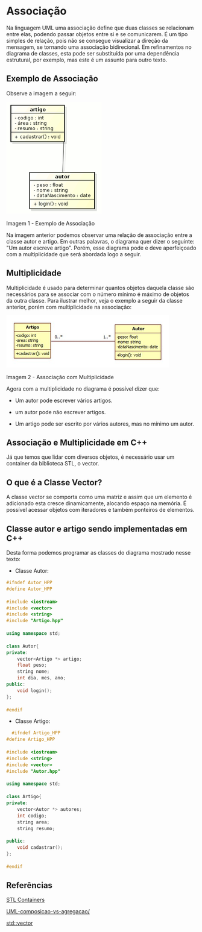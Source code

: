 # Associação

Na linguagem UML uma associação define que duas classes se relacionam entre elas, podendo passar objetos entre si e se comunicarem. É um tipo simples de relação, pois não se consegue visualizar a direção da mensagem, se tornando uma associação bidirecional. Em refinamentos no diagrama de classes, esta pode ser substituída por uma dependência estrutural, por exemplo, mas este é um assunto para outro texto.

## Exemplo de Associação

Observe a imagem a seguir:

!["imagem de associação"](Imagens/uml_associacao.gif)

Imagem 1 - Exemplo de Associação

Na imagem anterior podemos observar uma relação de associação entre a classe autor e artigo. Em outras palavras, o diagrama quer dizer o seguinte: "Um autor escreve artigo". Porém, esse diagrama pode e deve aperfeiçoado com a multiplicidade que será abordada logo a seguir.

## Multiplicidade

Multiplicidade é usado para determinar quantos objetos daquela classe são necessários para se associar com o número mínimo é máximo de objetos da outra classe. Para ilustrar melhor, veja o exemplo a seguir da classe anterior, porém com multiplicidade na associação:

!["multiplicidade"](Imagens/associacao_multiplicidade.jpg)

Imagem 2 - Associação com Multiplicidade

Agora com a multiplicidade no diagrama é possível dizer que:

* Um autor pode escrever vários artigos.

* um autor pode não escrever artigos.

* Um artigo pode ser escrito por vários autores, mas no mínimo um autor.

## Associação e Multiplicidade em C++

Já que temos que lidar com diversos objetos, é necessário usar um container da biblioteca STL, o vector.

## O que é a Classe Vector?

A classe vector se comporta como uma matriz e assim que um elemento é adicionado esta cresce dinamicamente, alocando espaço na memória. É possível acessar objetos com iteradores e também ponteiros de elementos.

## Classe autor e artigo sendo implementadas em C++

Desta forma podemos programar as classes do diagrama mostrado nesse texto:

* Classe Autor:

```CPP
#ifndef Autor_HPP
#define Autor_HPP

#include <iostream>
#include <vector>
#include <string>
#include "Artigo.hpp"

using namespace std;

class Autor{
private:
	vector<Artigo *> artigo;
	float peso;
	string nome;
	int dia, mes, ano;
public:
	void login();
};

#endif
```

* Classe Artigo:

``` CPP
  #ifndef Artigo_HPP
#define Artigo_HPP

#include <iostream>
#include <string>
#include <vector>
#include "Autor.hpp"

using namespace std;

class Artigo{
private:
	vector<Autor *> autores;
	int codigo;
	string area;
	string resumo;

public:
	void cadastrar();
};

#endif
  ```

## Referências

[STL Containers](https://msdn.microsoft.com/en-us/library/1fe2x6kt.aspx)

[UML-composicao-vs-agregacao/](http://www.cleibsonalmeida.blog.br/site/uml-composicao-vs-agregacao/)

[std::vector](http://en.cppreference.com/w/cpp/container/vector)
